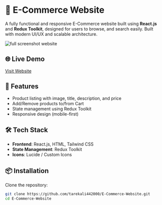 # 🛒 E-Commerce Website

A fully functional and responsive E-Commerce website built using **React.js** and **Redux Toolkit**, designed for users to browse, and search easily. Built with modern UI/UX and scalable architecture.

![full screenshot website](https://github.com/user-attachments/assets/0ff309df-bb4e-4f9b-a5f7-aa10c737d938)

## 🌐 Live Demo

[Visit Website](https://techno-audiophile-store.netlify.app/)

## 🚀 Features

- Product listing with image, title, description, and price
- Add/Remove products to/from Cart
- State management using Redux Toolkit
- Responsive design (mobile-first)

## 🛠️ Tech Stack

- **Frontend**: React.js, HTML, Tailwind CSS
- **State Management**: Redux Toolkit
- **Icons**: Lucide / Custom Icons

## 📦 Installation

Clone the repository:

```bash
git clone https://github.com/tarekali442000/E-Commerce-Website.git
cd E-Commerce-Website
```
